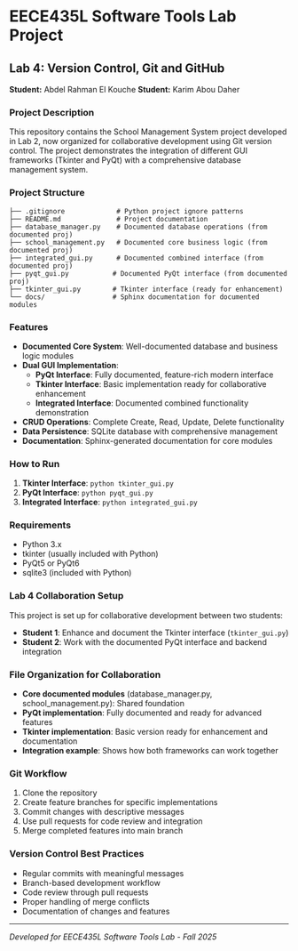 # EECE435L Software Tools Lab Project

## Lab 4: Version Control, Git and GitHub
**Student:** Abdel Rahman El Kouche
**Student:** Karim Abou Daher

### Project Description
This repository contains the School Management System project developed in Lab 2, now organized for collaborative development using Git version control. The project demonstrates the integration of different GUI frameworks (Tkinter and PyQt) with a comprehensive database management system.

### Project Structure
```
├── .gitignore             # Python project ignore patterns
├── README.md              # Project documentation
├── database_manager.py    # Documented database operations (from documented proj)
├── school_management.py   # Documented core business logic (from documented proj)
├── integrated_gui.py      # Documented combined interface (from documented proj)
├── pyqt_gui.py           # Documented PyQt interface (from documented proj)
├── tkinter_gui.py        # Tkinter interface (ready for enhancement)
└── docs/                 # Sphinx documentation for documented modules
```

### Features
- **Documented Core System**: Well-documented database and business logic modules
- **Dual GUI Implementation**:
  - **PyQt Interface**: Fully documented, feature-rich modern interface
  - **Tkinter Interface**: Basic implementation ready for collaborative enhancement
  - **Integrated Interface**: Documented combined functionality demonstration
- **CRUD Operations**: Complete Create, Read, Update, Delete functionality
- **Data Persistence**: SQLite database with comprehensive management
- **Documentation**: Sphinx-generated documentation for core modules

### How to Run
1. **Tkinter Interface**: `python tkinter_gui.py`
2. **PyQt Interface**: `python pyqt_gui.py`
3. **Integrated Interface**: `python integrated_gui.py`

### Requirements
- Python 3.x
- tkinter (usually included with Python)
- PyQt5 or PyQt6
- sqlite3 (included with Python)

### Lab 4 Collaboration Setup
This project is set up for collaborative development between two students:
- **Student 1**: Enhance and document the Tkinter interface (`tkinter_gui.py`)
- **Student 2**: Work with the documented PyQt interface and backend integration

### File Organization for Collaboration
- **Core documented modules** (database_manager.py, school_management.py): Shared foundation
- **PyQt implementation**: Fully documented and ready for advanced features
- **Tkinter implementation**: Basic version ready for enhancement and documentation
- **Integration example**: Shows how both frameworks can work together

### Git Workflow
1. Clone the repository
2. Create feature branches for specific implementations
3. Commit changes with descriptive messages
4. Use pull requests for code review and integration
5. Merge completed features into main branch

### Version Control Best Practices
- Regular commits with meaningful messages
- Branch-based development workflow
- Code review through pull requests
- Proper handling of merge conflicts
- Documentation of changes and features

---
*Developed for EECE435L Software Tools Lab - Fall 2025*
